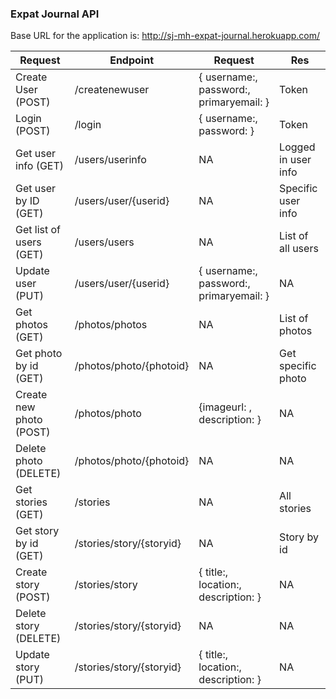### Expat Journal API

Base URL for the application is:
http://sj-mh-expat-journal.herokuapp.com/

| Request                 | Endpoint                 | Request                                 | Res                  |
|-------------------------|--------------------------|-----------------------------------------|----------------------|
| Create User (POST)      | /createnewuser           | { username:, password:, primaryemail: } | Token                |
| Login (POST)            | /login                   | { username:, password: }                | Token                |
| Get user info (GET)     | /users/userinfo          | NA                                      | Logged in  user info |
| Get user by ID (GET)    | /users/user/{userid}     | NA                                      | Specific  user info  |
| Get list of users (GET) | /users/users             | NA                                      | List of all users    |
| Update user (PUT)       | /users/user/{userid}     | { username:, password:, primaryemail: } | NA                   |
| Get photos (GET)        | /photos/photos           | NA                                      | List of photos       |
| Get photo by id (GET)   | /photos/photo/{photoid}  | NA                                      | Get specific  photo  |
| Create new photo (POST) | /photos/photo            | {imageurl: ,  description: }            | NA                   |
| Delete photo (DELETE)   | /photos/photo/{photoid}  | NA                                      | NA                   |
| Get stories (GET)       | /stories                 | NA                                      | All stories          |
| Get story by id (GET)   | /stories/story/{storyid} | NA                                      | Story by id          |
| Create story (POST)     | /stories/story           | { title:, location:, description: }     | NA                   |
| Delete story (DELETE)   | /stories/story/{storyid} | NA                                      | NA                   |
| Update story (PUT)      | /stories/story/{storyid} | { title:, location:, description: }     | NA                   |
